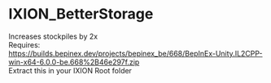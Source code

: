 # IXION_BetterStorage
Increases stockpiles by 2x<br>
Requires: <br>
https://builds.bepinex.dev/projects/bepinex_be/668/BepInEx-Unity.IL2CPP-win-x64-6.0.0-be.668%2B46e297f.zip<br>
Extract this in your IXION Root folder
